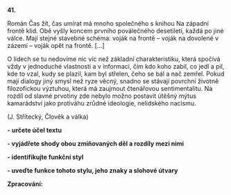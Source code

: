 **41.**

Román Čas žít, čas umírat má mnoho společného s knihou Na západní frontě klid. Obě vyšly koncem prvního poválečného desetiletí, každá po jiné válce. Mají stejné stavebné schéma: voják na frontě – voják na dovolené v zázemí – voják opět na frontě. […]

O lidech se tu nedovíme nic víc než základní charakteristiku, která spočívá vždy v jednoduché vlastnosti a v informaci, čím kdo koho zabil, co jedl a pil, kde to vzal, kudy se plazil, kam byl střelen, čeho se bál a nač zemřel. Pokud mají dialogy jiný smysl než ryze věcný, snadno se stávají povrchní životně filozofickou výztuhou, která má zaujmout čtenářovou sentimentalitu. Na rozdíl od slavné prvotiny zde nebylo možno postavit útěšný mýtus kamarádství jako protiváhu zrůdné ideologie, nelidského nacismu.

(J. Střítecký, Člověk a válka)

**-**  **určete účel textu**

**- vyjádřete shody obou zmiňovaných děl a rozdíly mezi nimi**

**- identifikujte funkční styl**

**- uveďte funkce tohoto stylu, jeho znaky a slohové útvary**

**Zpracování:**

